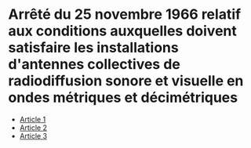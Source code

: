 # Arrêté du 25 novembre 1966 relatif aux conditions auxquelles doivent satisfaire les installations d'antennes collectives de radiodiffusion sonore et visuelle en ondes métriques et décimétriques

- [Article 1](article-1.md)
- [Article 2](article-2.md)
- [Article 3](article-3.md)
